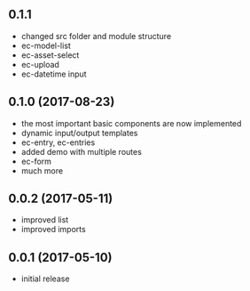 <a name="0.1.1"></a>
## 0.1.1

* changed src folder and module structure
* ec-model-list
* ec-asset-select
* ec-upload
* ec-datetime input

<a name="0.1.0"></a>
## 0.1.0 (2017-08-23)

* the most important basic components are now implemented
* dynamic input/output templates
* ec-entry, ec-entries
* added demo with multiple routes
* ec-form
* much more

<a name="0.0.2"></a>
## 0.0.2 (2017-05-11)

* improved list
* improved imports

<a name="0.0.1"></a>
## 0.0.1 (2017-05-10)

* initial release
